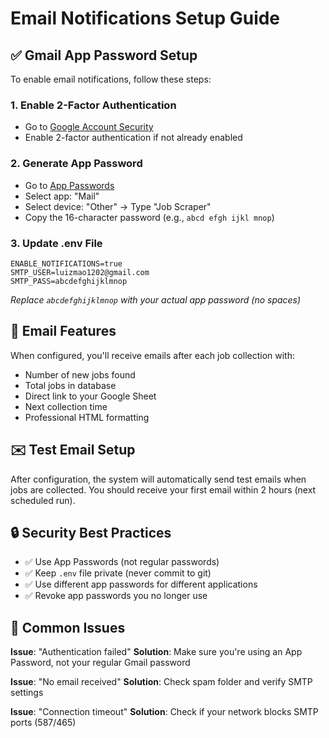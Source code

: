 # Email Notifications Setup Guide



## ✅ Gmail App Password Setup

To enable email notifications, follow these steps:

### 1. Enable 2-Factor Authentication
- Go to [Google Account Security](https://myaccount.google.com/security)
- Enable 2-factor authentication if not already enabled

### 2. Generate App Password
- Go to [App Passwords](https://myaccount.google.com/apppasswords)
- Select app: "Mail"
- Select device: "Other" → Type "Job Scraper"
- Copy the 16-character password (e.g., `abcd efgh ijkl mnop`)

### 3. Update .env File
```env
ENABLE_NOTIFICATIONS=true
SMTP_USER=luizmao1202@gmail.com
SMTP_PASS=abcdefghijklmnop
```
*Replace `abcdefghijklmnop` with your actual app password (no spaces)*

## 📧 Email Features

When configured, you'll receive emails after each job collection with:
- Number of new jobs found
- Total jobs in database
- Direct link to your Google Sheet
- Next collection time
- Professional HTML formatting

## ✉️ Test Email Setup

After configuration, the system will automatically send test emails when jobs are collected. You should receive your first email within 2 hours (next scheduled run).

## 🔒 Security Best Practices

- ✅ Use App Passwords (not regular passwords)
- ✅ Keep `.env` file private (never commit to git)
- ✅ Use different app passwords for different applications
- ✅ Revoke app passwords you no longer use

## 🚫 Common Issues

**Issue**: "Authentication failed"
**Solution**: Make sure you're using an App Password, not your regular Gmail password

**Issue**: "No email received"
**Solution**: Check spam folder and verify SMTP settings

**Issue**: "Connection timeout"
**Solution**: Check if your network blocks SMTP ports (587/465)